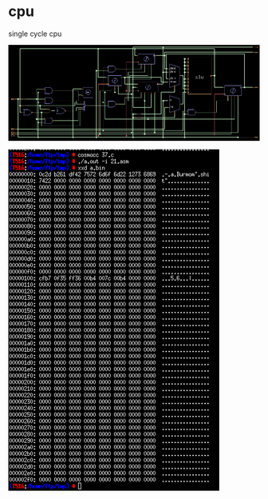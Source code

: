 # cpu
single cycle cpu

![format](https://github.com/BHa2R00/cpu/blob/main/20240426141155_980x373_scrot.png)

![format](https://github.com/BHa2R00/cpu/blob/main/20240426141056_423x683_scrot.png)
